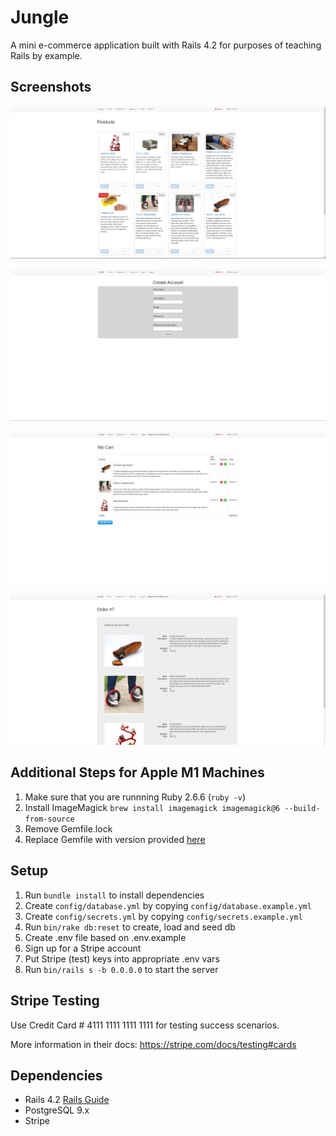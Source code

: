 # Jungle

A mini e-commerce application built with Rails 4.2 for purposes of teaching Rails by example.

## Screenshots

![Home Page](https://github.com/ethanloewen/jungle-rails/blob/master/docs/images/home.png?raw=true)

![Registration Page](https://github.com/ethanloewen/jungle-rails/blob/master/docs/images/register.png?raw=true)

![User Checkout Page](https://github.com/ethanloewen/jungle-rails/blob/master/docs/images/checkout.png?raw=true)

![Order Details Page](https://github.com/ethanloewen/jungle-rails/blob/master/docs/images/order_details.png?raw=true)

## Additional Steps for Apple M1 Machines

1. Make sure that you are runnning Ruby 2.6.6 (`ruby -v`)
1. Install ImageMagick `brew install imagemagick imagemagick@6 --build-from-source`
2. Remove Gemfile.lock
3. Replace Gemfile with version provided [here](https://gist.githubusercontent.com/FrancisBourgouin/831795ae12c4704687a0c2496d91a727/raw/ce8e2104f725f43e56650d404169c7b11c33a5c5/Gemfile)

## Setup

1. Run `bundle install` to install dependencies
2. Create `config/database.yml` by copying `config/database.example.yml`
3. Create `config/secrets.yml` by copying `config/secrets.example.yml`
4. Run `bin/rake db:reset` to create, load and seed db
5. Create .env file based on .env.example
6. Sign up for a Stripe account
7. Put Stripe (test) keys into appropriate .env vars
8. Run `bin/rails s -b 0.0.0.0` to start the server

## Stripe Testing

Use Credit Card # 4111 1111 1111 1111 for testing success scenarios.

More information in their docs: <https://stripe.com/docs/testing#cards>

## Dependencies

* Rails 4.2 [Rails Guide](http://guides.rubyonrails.org/v4.2/)
* PostgreSQL 9.x
* Stripe
